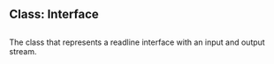 ## Class: Interface

## 

The class that represents a readline interface with an input and output
stream.